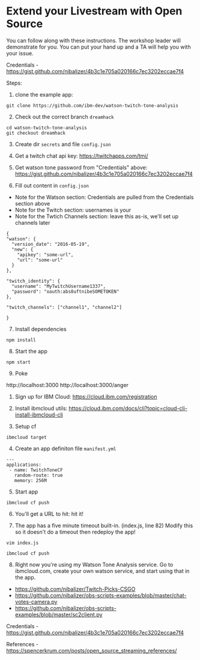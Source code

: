# Extend your Livestream with Open Source 

You can follow along with these instructions. The workshop leader will demonstrate for you. You can put your hand up and a TA will help you with your issue.

Credentials - https://gist.github.com/nibalizer/4b3c1e705a020166c7ec3202eccae7f4

Steps:


1) clone the example app:  

```
git clone https://github.com/ibm-dev/watson-twitch-tone-analysis
```

2) Check out the correct branch `dreamhack`

```
cd watson-twitch-tone-analysis
git checkout dreamhack
```

3) Create dir `secrets` and file `config.json`

4) Get a twitch chat api key: https://twitchapps.com/tmi/

5) Get watson tone password from "Credentials" above: https://gist.github.com/nibalizer/4b3c1e705a020166c7ec3202eccae7f4

6) Fill out content in `config.json`

* Note for the Watson section: Credentials are pulled from the Credentials section above
* Note for the Twitch section: usernames is your 
* Note for the Twtich Channels section: leave this as-is, we'll set up channels later

```
{
"watson": {
  "version_date": "2016-05-19",
  "new": {
    "apikey": "some-url",
    "url": "some-url"
  }
},

"twitch_identity": {
  "username": "MyTwitchUsername1337",
  "password": "oauth:abs8uftnibeSOMETOKEN"
},

"twitch_channels": ["channel1", "channel2"]

}
```

7) Install dependencies

```
npm install
```

8) Start the app


```
npm start
```


9) Poke

http://localhost:3000
http://localhost:3000/anger


1) Sign up for IBM Cloud: https://cloud.ibm.com/registration

2) Install ibmcloud utils: https://cloud.ibm.com/docs/cli?topic=cloud-cli-install-ibmcloud-cli

3) Setup cf

```
ibmcloud target
```

4) Create an app definiton file `manifest.yml`

```
---
applications:
 - name: TwitchToneCF
   random-route: true
   memory: 256M
```


5) Start app

```
ibmcloud cf push
```


6) You'll get a URL to hit: hit it!

7) The app has a five minute timeout built-in. (index.js, line 82) Modify this so it doesn't do a timeout then redeploy the app!

```
vim index.js
```

```
ibmcloud cf push
```

8) Right now you're using my Watson Tone Analysis service. Go to ibmcloud.com, create your own watson service, and start using that in the app.


* https://github.com/nibalizer/Twitch-Picks-CSGO
* https://github.com/nibalizer/obs-scripts-examples/blob/master/chat-votes-camera.py
* https://github.com/nibalizer/obs-scripts-examples/blob/master/sc2client.py


Credentials - https://gist.github.com/nibalizer/4b3c1e705a020166c7ec3202eccae7f4

References - https://spencerkrum.com/posts/open_source_streaming_references/
